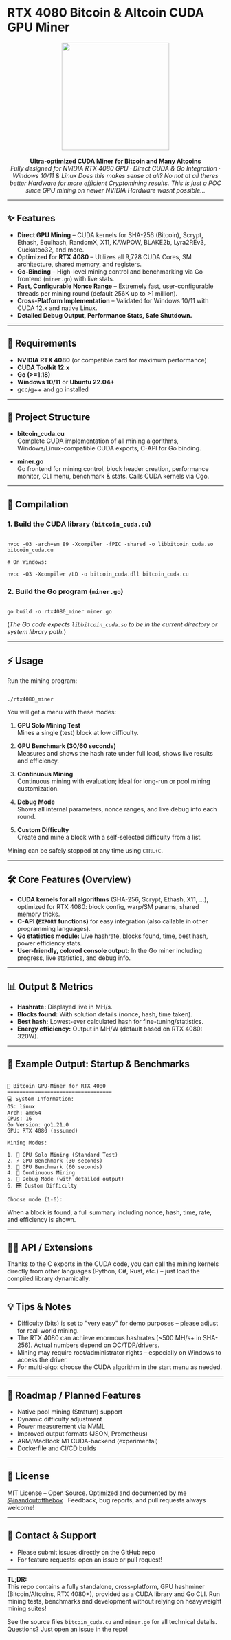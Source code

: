 # RTX 4080 Bitcoin & Altcoin CUDA GPU Miner

<div align="center">
  <img src="https://raw.githubusercontent.com/inandoutofthebox/Github-Profiles-Script/refs/heads/main/Logo.jpg" width="250"/>
  <br><br>
  <b>Ultra-optimized CUDA Miner for Bitcoin and Many Altcoins</b><br>
  <i>Fully designed for NVIDIA RTX 4080 GPU · Direct CUDA & Go Integration · Windows 10/11 & Linux </i>
  <i>Does this makes sense at all? </i> 
  <i>No not at all theres better Hardware for more efficient Cryptomining results. </i> 
  <i>This is just a POC since GPU mining on newer NVIDIA Hardware wasnt possible...</i>
</div>

---

## ✨ Features

- **Direct GPU Mining** – CUDA kernels for SHA-256 (Bitcoin), Scrypt, Ethash, Equihash, RandomX, X11, KAWPOW, BLAKE2b, Lyra2REv3, Cuckatoo32, and more.
- **Optimized for RTX 4080** – Utilizes all 9,728 CUDA Cores, SM architecture, shared memory, and registers.
- **Go-Binding** – High-level mining control and benchmarking via Go frontend (`miner.go`) with live stats.
- **Fast, Configurable Nonce Range** – Extremely fast, user-configurable threads per mining round (default 256K up to >1 million).
- **Cross-Platform Implementation** – Validated for Windows 10/11 with CUDA 12.x and native Linux.
- **Detailed Debug Output, Performance Stats, Safe Shutdown.**

---

## 🔋 Requirements

- **NVIDIA RTX 4080** (or compatible card for maximum performance)
- **CUDA Toolkit 12.x**
- **Go (>=1.18)**
- **Windows 10/11** or **Ubuntu 22.04+**
- gcc/g++ and go installed

---

## 📁 Project Structure

- **bitcoin_cuda.cu**  
  Complete CUDA implementation of all mining algorithms, Windows/Linux-compatible CUDA exports, C-API for Go binding.

- **miner.go**  
  Go frontend for mining control, block header creation, performance monitor, CLI menu, benchmark & stats. Calls CUDA kernels via Cgo.

---

## 🚀 Compilation

### 1. Build the CUDA library (`bitcoin_cuda.cu`)

```

nvcc -O3 -arch=sm_89 -Xcompiler -fPIC -shared -o libbitcoin_cuda.so bitcoin_cuda.cu

# On Windows:

nvcc -O3 -Xcompiler /LD -o bitcoin_cuda.dll bitcoin_cuda.cu

```

### 2. Build the Go program (`miner.go`)

```

go build -o rtx4080_miner miner.go

```

(*The Go code expects `libbitcoin_cuda.so` to be in the current directory or system library path.*)

---

## ⚡ Usage

Run the mining program:

```

./rtx4080_miner

```

You will get a menu with these modes:

1. **GPU Solo Mining Test**  
   Mines a single (test) block at low difficulty.

2. **GPU Benchmark (30/60 seconds)**  
   Measures and shows the hash rate under full load, shows live results and efficiency.

3. **Continuous Mining**  
   Continuous mining with evaluation; ideal for long-run or pool mining customization.

4. **Debug Mode**  
   Shows all internal parameters, nonce ranges, and live debug info each round.

5. **Custom Difficulty**  
   Create and mine a block with a self-selected difficulty from a list.

Mining can be safely stopped at any time using `CTRL+C`.

---

## 🛠️ Core Features (Overview)

- **CUDA kernels for all algorithms** (SHA-256, Scrypt, Ethash, X11, …), optimized for RTX 4080: block config, warp/SM params, shared memory tricks.
- **C-API (`EXPORT` functions)** for easy integration (also callable in other programming languages).
- **Go statistics module:** Live hashrate, blocks found, time, best hash, power efficiency stats.
- **User-friendly, colored console output:** In the Go miner including progress, live statistics, and debug info.

---

## 📊 Output & Metrics

- **Hashrate:** Displayed live in MH/s.
- **Blocks found:** With solution details (nonce, hash, time taken).
- **Best hash:** Lowest-ever calculated hash for fine-tuning/statistics.
- **Energy efficiency:** Output in MH/W (default based on RTX 4080: 320W).

---

## 🔎 Example Output: Startup & Benchmarks

```

🚀 Bitcoin GPU-Miner for RTX 4080
==================================
💻 System Information:
OS: linux
Arch: amd64
CPUs: 16
Go Version: go1.21.0
GPU: RTX 4080 (assumed)

Mining Modes:

1. 🔧 GPU Solo Mining (Standard Test)
2. ⚡ GPU Benchmark (30 seconds)
3. 🎯 GPU Benchmark (60 seconds)
4. 🔄 Continuous Mining
5. 🐛 Debug Mode (with detailed output)
6. 🎛️ Custom Difficulty

Choose mode (1-6):

```

When a block is found, a full summary including nonce, hash, time, rate, and efficiency is shown.

---

## 🧑‍💻 API / Extensions

Thanks to the C exports in the CUDA code, you can call the mining kernels directly from other languages (Python, C#, Rust, etc.) – just load the compiled library dynamically.

---

## 💡 Tips & Notes

- Difficulty (bits) is set to "very easy" for demo purposes – please adjust for real-world mining.
- The RTX 4080 can achieve enormous hashrates (~500 MH/s+ in SHA-256). Actual numbers depend on OC/TDP/drivers.
- Mining may require root/administrator rights – especially on Windows to access the driver.
- For multi-algo: choose the CUDA algorithm in the start menu as needed.

---

## 🧩 Roadmap / Planned Features

- Native pool mining (Stratum) support
- Dynamic difficulty adjustment
- Power measurement via NVML
- Improved output formats (JSON, Prometheus)
- ARM/MacBook M1 CUDA-backend (experimental)
- Dockerfile and CI/CD builds

---

## 📝 License

MIT License – Open Source. Optimized and documented by me [@inandoutofthebox](https://github.com/inandoutofthebox)  
Feedback, bug reports, and pull requests always welcome!

---

## 👋 Contact & Support

- Please submit issues directly on the GitHub repo
- For feature requests: open an issue or pull request!

---

**TL;DR:**  
This repo contains a fully standalone, cross-platform, GPU hashminer (Bitcoin/Altcoins, RTX 4080+), provided as a CUDA library and Go CLI. Run mining tests, benchmarks and development without relying on heavyweight mining suites!

See the source files `bitcoin_cuda.cu` and `miner.go` for all technical details.  
Questions? Just open an issue in the repo!

